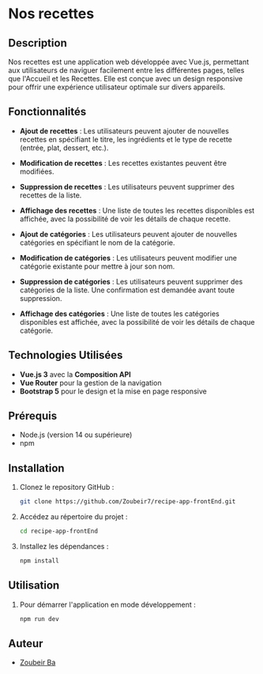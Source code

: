 # Nos recettes

## Description
Nos recettes est une application web développée avec Vue.js, permettant aux utilisateurs de naviguer facilement entre les différentes pages, telles que l'Accueil et les Recettes. Elle est conçue avec un design responsive pour offrir une expérience utilisateur optimale sur divers appareils.

## Fonctionnalités

- **Ajout de recettes** : Les utilisateurs peuvent ajouter de nouvelles recettes en spécifiant le titre, les ingrédients et le type de recette (entrée, plat, dessert, etc.).
- **Modification de recettes** : Les recettes existantes peuvent être modifiées.
- **Suppression de recettes** : Les utilisateurs peuvent supprimer des recettes de la liste.
- **Affichage des recettes** : Une liste de toutes les recettes disponibles est affichée, avec la possibilité de voir les détails de chaque recette.

- **Ajout de catégories** : Les utilisateurs peuvent ajouter de nouvelles catégories en spécifiant le nom de la catégorie.
- **Modification de catégories** : Les utilisateurs peuvent modifier une catégorie existante pour mettre à jour son nom.
- **Suppression de catégories** : Les utilisateurs peuvent supprimer des catégories de la liste. Une confirmation est demandée avant toute suppression.
- **Affichage des catégories** : Une liste de toutes les catégories disponibles est affichée, avec la possibilité de voir les détails de chaque catégorie.

## Technologies Utilisées

- **Vue.js 3** avec la **Composition API**
- **Vue Router** pour la gestion de la navigation
- **Bootstrap 5** pour le design et la mise en page responsive


## Prérequis

- Node.js (version 14 ou supérieure)
- npm 

## Installation

1. Clonez le repository GitHub :

   ```bash
   git clone https://github.com/Zoubeir7/recipe-app-frontEnd.git
   ```

2. Accédez au répertoire du projet :
   ```bash
   cd recipe-app-frontEnd
   ```
3. Installez les dépendances :
   ```bash
   npm install
   ```

## Utilisation

1. Pour démarrer l'application en mode développement :

   ```bash
   npm run dev
   ```

## Auteur

- [Zoubeir Ba](https://github.com/Zoubeir7) 
